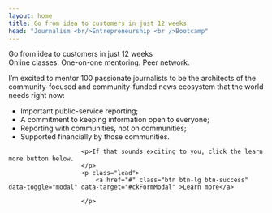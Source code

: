 ```yaml
---
layout: home
title: Go from idea to customers in just 12 weeks
head: "Journalism <br/>Entrepreneurship <br />Bootcamp"
---
```

<p class="lead">Go from idea to customers in just 12 weeks
                            <br />Online classes. One-on-one mentoring. Peer network.</p>
                        <p>
                            I’m excited to mentor 100 passionate journalists to be the architects of the community-focused and community-funded news ecosystem that the world needs right now:
                        </p>
                        <ul>
                            <li>Important public-service reporting;</li>
                            <li>A commitment to keeping information open to everyone;</li>
                            <li>Reporting with communities, not on communities;</li>
                            <li>Supported financially by those communities.</li>
                        </ul>

                        <p>If that sounds exciting to you, click the learn more button below.
                        </p>
                        <p class="lead">
                            <a href="#" class="btn btn-lg btn-success" data-toggle="modal" data-target="#ckFormModal" >Learn more</a>

                        </p>

